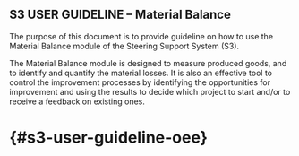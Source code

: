 ## S3 USER GUIDELINE – Material Balance

The purpose of this document is to provide guideline on how to use the Material Balance module of the Steering Support System \(S3\). 

The Material Balance module is designed to measure produced goods, and to identify and quantify the material losses. It is also an effective tool to control the improvement processes by identifying the opportunities for improvement and using the results to decide which project to start and/or to receive a feedback on existing ones.

#  {#s3-user-guideline-oee}



